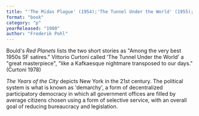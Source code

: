 ```yaml
---
title: "'The Midas Plague' (1954);'The Tunnel Under the World' (1955); The Years of the City (1980)"
format: "book"
category: "p"
yearReleased: "1980"
author: "Frederik Pohl"
---
```

Bould's _Red Planets_ lists the two short stories as "Among the very best 1950s SF satires." Vittorio Curtoni called 'The Tunnel Under the World' a "great  masterpiece", "like a Kafkaesque nightmare transposed to our days." (Curtoni  1978)

_The Years of the City_ depicts New York in the 21st  century. The political system is what is known as 'demarchy', a form of decentralized  participatory democracy in which  all government offices are filled by average citizens chosen using a form of  selective service, with an overall goal of reducing bureaucracy and legislation.

